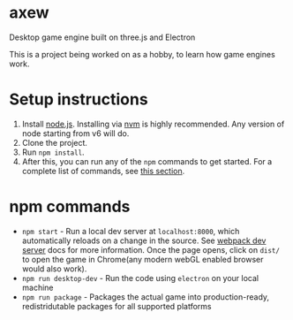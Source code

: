 # axew
Desktop game engine built on three.js and Electron

This is a project being worked on as a hobby, to learn how game engines work.

# Setup instructions
1. Install [node.js](https://nodejs.org/en/). Installing via [nvm](https://github.com/creationix/nvm) is highly recommended. Any version of node starting from v6 will do. 
2. Clone the project.
3. Run `npm install`.
4. After this, you can run any of the `npm` commands to get started. For a complete list of commands, see [this section](#npm-commands).

# npm commands
- `npm start` - Run a local dev server at `localhost:8000`, which automatically reloads on a change in the source. See [webpack dev server](https://webpack.js.org/guides/development/#webpack-dev-server) docs for more information. Once the page opens, click on `dist/` to open the game in Chrome(any modern webGL enabled browser would also work).
- `npm run desktop-dev` - Run the code using `electron` on your local machine
- `npm run package` - Packages the actual game into production-ready, redistridutable packages for all supported platforms

